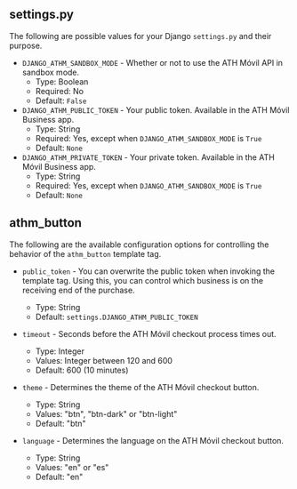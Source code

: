## settings.py

The following are possible values for your Django `settings.py` and their purpose.

<!-- * `DJANGO_ATHM_CALLBACK_VIEW` -  -->
* `DJANGO_ATHM_SANDBOX_MODE` - Whether or not to use the ATH Móvil API in sandbox mode. 
    * Type: Boolean
    * Required: No
    * Default: `False`
* `DJANGO_ATHM_PUBLIC_TOKEN` - Your public token. Available in the ATH Móvil Business app.
    * Type: String
    * Required: Yes, except when `DJANGO_ATHM_SANDBOX_MODE` is `True`
    * Default: `None`
* `DJANGO_ATHM_PRIVATE_TOKEN` - Your private token. Available in the ATH Móvil Business app.
    * Type: String
    * Required: Yes, except when `DJANGO_ATHM_SANDBOX_MODE` is `True`
    * Default: `None`


## athm_button

The following are the available configuration options for controlling the behavior of the `athm_button` template tag.

* `public_token` - You can overwrite the public token when invoking the template tag. Using this, you can control which business is on the receiving end of the purchase.
    * Type: String
    * Default: `settings.DJANGO_ATHM_PUBLIC_TOKEN`

* `timeout` - Seconds before the ATH Móvil checkout process times out.
    * Type: Integer
    * Values: Integer between 120 and 600
    * Default: 600 (10 minutes)

* `theme` - Determines the theme of the ATH Móvil checkout button.
    * Type: String
    * Values: "btn", "btn-dark" or "btn-light"
    * Default: "btn" 
    
* `language` - Determines the language on the ATH Móvil checkout button.
    * Type: String
    * Values: "en" or "es"
    * Default: "en" 
    